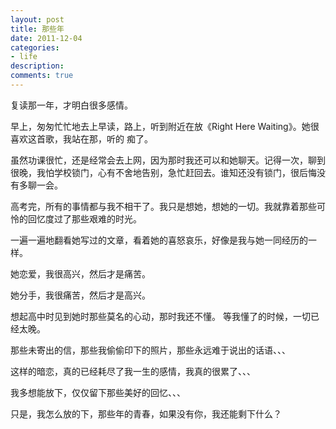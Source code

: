 ```yaml
---
layout: post
title: 那些年
date: 2011-12-04
categories:
- life
description:
comments: true
---
```

复读那一年，才明白很多感情。

早上，匆匆忙忙地去上早读，路上，听到附近在放《Right Here Waiting》。她很喜欢这首歌，我站在那，听的
痴了。

虽然功课很忙，还是经常会去上网，因为那时我还可以和她聊天。记得一次，聊到很晚，我怕学校锁门，心有不舍地告别，急忙赶回去。谁知还没有锁门，很后悔没有多聊一会。

高考完，所有的事情都与我不相干了。我只是想她，想她的一切。我就靠着那些可怜的回忆度过了那些艰难的时光。

一遍一遍地翻看她写过的文章，看着她的喜怒哀乐，好像是我与她一同经历的一样。



她恋爱，我很高兴，然后才是痛苦。

她分手，我很痛苦，然后才是高兴。

想起高中时见到她时那些莫名的心动，那时我还不懂。
等我懂了的时候，一切已经太晚。

那些未寄出的信，那些我偷偷印下的照片，那些永远难于说出的话语、、、

这样的暗恋，真的已经耗尽了我一生的感情，我真的很累了、、、

我多想能放下，仅仅留下那些美好的回忆、、、

只是，我怎么放的下，那些年的青春，如果没有你，我还能剩下什么？
